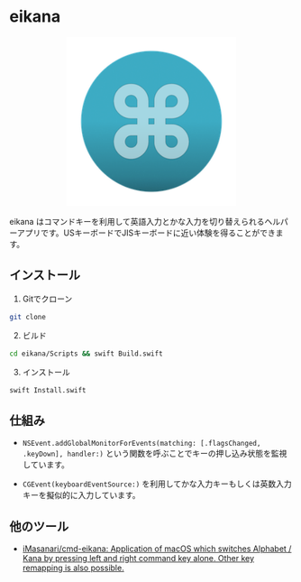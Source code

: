 # eikana
<div align="center">
<img src="https://github.com/KS1019/eikana/blob/main/eikana/Assets.xcassets/AppIcon.appiconset/icon@0.25.png?raw=true" width=300>
</div>

eikana はコマンドキーを利用して英語入力とかな入力を切り替えられるヘルパーアプリです。USキーボードでJISキーボードに近い体験を得ることができます。

## インストール

1. Gitでクローン

```sh
git clone 
```

2. ビルド

```sh
cd eikana/Scripts && swift Build.swift
```

3. インストール

```sh
swift Install.swift
```

## 仕組み

- `NSEvent.addGlobalMonitorForEvents(matching: [.flagsChanged, .keyDown], handler:)` という関数を呼ぶことでキーの押し込み状態を監視しています。

- `CGEvent(keyboardEventSource:)` を利用してかな入力キーもしくは英数入力キーを擬似的に入力しています。

## 他のツール

- [iMasanari/cmd-eikana: Application of macOS which switches Alphabet / Kana by pressing left and right command key alone. Other key remapping is also possible.](https://github.com/iMasanari/cmd-eikana)
